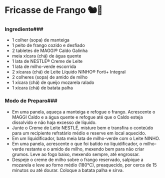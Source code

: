 # Fricasse de Frango :chipmunk::baby_chick:

### Ingrediente###

- 1 colher (sopa) de manteiga
- 1 peito de frango cozido e desfiado
- 2 tabletes de MAGGI® Caldo Galinha
- meia xícara (chá) de água quente
- 1 lata de NESTLÉ® Creme de Leite
- 1 lata de milho-verde escorrida
- 2 xícaras (chá) de Leite Líquido NINHO® Forti+ Integral
- 2 colheres (sopa) de amido de milho
- 1 xícara (chá) de queijo mozarela ralado
- 1 xícara (chá) de batata palha

### Modo de Preparo###

* Em uma panela, aqueça a manteiga e refogue o frango. Acrescente o MAGGI Caldo e a água quente e refogue até que o Caldo esteja dissolvido e não haja excesso de líquido.
* Junte o Creme de Leite NESTLÉ, misture bem e transfira o conteúdo para um recipiente refratário médio e reserve em local aquecido.
* Em um liquidificador, bata meia lata de milho-verde com o Leite NINHO.
* Em uma panela, acrescente o que foi batido no liquidificador, o milho-verde restante e o amido de milho, mexendo bem para não criar grumos. Leve ao fogo baixo, mexendo sempre, até engrossar.
* Despeje o creme de milho sobre o frango reservado, salpique a mozarela e leve ao forno médio (180°C), preaquecido, por cerca de 15 minutos ou até dourar. Coloque a batata palha e sirva.



